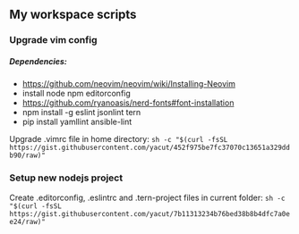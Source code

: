 ## My workspace scripts

### Upgrade vim config

##### Dependencies:
- https://github.com/neovim/neovim/wiki/Installing-Neovim
- install node npm editorconfig
- https://github.com/ryanoasis/nerd-fonts#font-installation
- npm install -g eslint jsonlint tern
- pip install yamllint ansible-lint

Upgrade .vimrc file in home directory:
`sh -c "$(curl -fsSL https://gist.githubusercontent.com/yacut/452f975be7fc37070c13651a329ddb90/raw)"`

### Setup new nodejs project

Create .editorconfig, .eslintrc and .tern-project files in current folder:
`sh -c "$(curl -fsSL https://gist.githubusercontent.com/yacut/7b11313234b76bed38b8b4dfc7a0ee24/raw)"`
